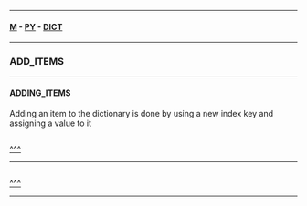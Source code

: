 
---

#### [M](https://github.com/ttltrk/TTT/blob/master/menu.md) - [PY](https://github.com/ttltrk/TTT/blob/master/PY/PY.md) - [DICT](https://github.com/ttltrk/TTT/blob/master/PY/ARRAYS/DICT/DICT.md)

---

### ADD_ITEMS

---

#### ADDING_ITEMS

Adding an item to the dictionary is done by using a new index key and assigning a value to it

```py

```

[^^^](#ADD_ITEMS)

---

```py

```

[^^^](#ADD_ITEMS)

---
